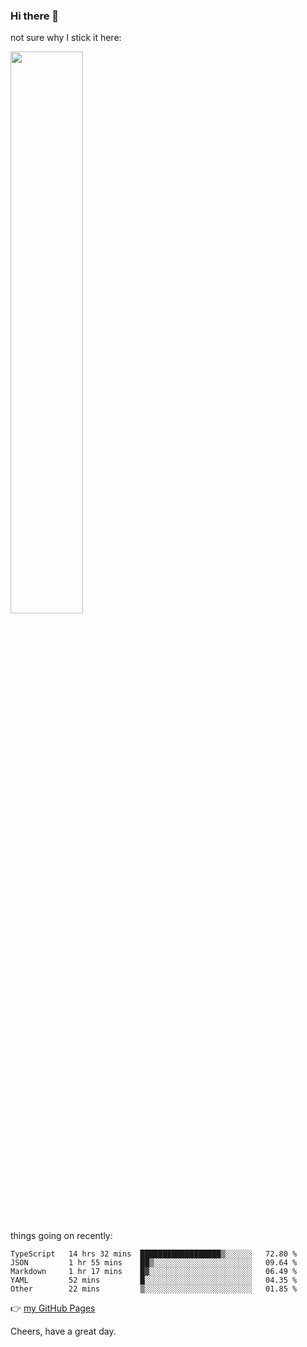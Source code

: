 ### Hi there 👋

not sure why I stick it here:

[<img width="48%" src="https://github-readme-stats.vercel.app/api?username=ykzhukian&show_icons=true&theme=dracula">](https://github.com/anuraghazra/github-readme-stats)


things going on recently:

<!--START_SECTION:waka-->

```text
TypeScript   14 hrs 32 mins  ██████████████████▒░░░░░░   72.80 %
JSON         1 hr 55 mins    ██▒░░░░░░░░░░░░░░░░░░░░░░   09.64 %
Markdown     1 hr 17 mins    █▓░░░░░░░░░░░░░░░░░░░░░░░   06.49 %
YAML         52 mins         █░░░░░░░░░░░░░░░░░░░░░░░░   04.35 %
Other        22 mins         ▒░░░░░░░░░░░░░░░░░░░░░░░░   01.85 %
```

<!--END_SECTION:waka-->

👉 [my GitHub Pages](https://ykzhukian.github.io)

Cheers, have a great day.

